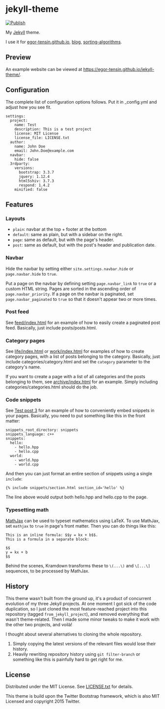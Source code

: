 jekyll-theme
============

[![Publish](https://github.com/egor-tensin/jekyll-theme/actions/workflows/jekyll.yml/badge.svg)](https://github.com/egor-tensin/jekyll-theme/actions/workflows/jekyll.yml)

My [Jekyll] theme.

I use it for [egor-tensin.github.io], [blog], [sorting-algorithms].

[Jekyll]: https://jekyllrb.com/
[egor-tensin.github.io]: https://github.com/egor-tensin/egor-tensin.github.io
[blog]: https://github.com/egor-tensin/blog/tree/gh-pages
[sorting-algorithms]: https://github.com/egor-tensin/sorting-algorithms/tree/gh-pages

Preview
-------

An example website can be viewed at https://egor-tensin.github.io/jekyll-theme/.

Configuration
-------------

The complete list of configuration options follows.
Put it in \_config.yml and adjust how you see fit.

```
settings:
  project:
    name: Test
    description: This is a test project
    license: MIT License
    license_file: LICENSE.txt
  author:
    name: John Doe
    email: John.Doe@example.com
  navbar:
    hide: false
  3rdparty:
    versions:
      bootstrap: 3.3.7
      jquery: 1.12.4
      html5shiv: 3.7.3
      respond: 1.4.2
    minified: false
```

Features
--------

### Layouts

* `plain`: navbar at the top + footer at the bottom
* `default`: same as plain, but with a sidebar on the right.
* `page`: same as default, but with the page's header.
* `post`: same as default, but with the post's header and publication date.

### Navbar

Hide the navbar by setting either `site.settings.navbar.hide` or
`page.navbar.hide` to `true`.

Put a page on the navbar by defining setting `page.navbar_link` to `true` or
a custom HTML string.
Pages are sorted in the ascending order of `page.navbar_priority`.
If a page on the navbar is paginated, set `page.navbar_paginated` to `true` so
that it doesn't appear two or more times.

### Post feed

See [feed/index.html] for an example of how to easily create a paginated post
feed.
Basically, just include posts/posts.html.

[feed/index.html]: feed/index.html

### Category pages

See [life/index.html] or [work/index.html] for examples of how to create
category pages, with a list of posts belonging to the category.
Basically, just include categories/category.html and set the `category`
parameter to the category's name.

[life/index.html]: life/index.html
[work/index.html]: work/index.html

If you want to create a page with a list of all categories and the posts
belonging to them, see [archive/index.html] for an example.
Simply including categories/categories.html should do the job.

[archive/index.html]: archive/index.html

### Code snippets

See [Test post 3] for an example of how to conveniently embed snippets in your
pages.
Basically, you need to put something like this in the front matter:

```
snippets_root_directory: snippets
snippets_language: c++
snippets:
  hello:
    - hello.hpp
    - hello.cpp
  world:
    - world.hpp
    - world.cpp
```

[Test post 3]: _posts/2021-04-09-test-post3.md

And then you can just format an entire section of snippets using a single
`include`:

```
{% include snippets/section.html section_id='hello' %}
```

The line above would output both hello.hpp and hello.cpp to the page.

### Typesetting math

[MathJax] can be used to typeset mathematics using LaTeX.
To use MathJax, set `mathjax` to `true` in page's front matter.
Then you can do things like this:

```
This is an inline formula: $$y = kx + b$$.
This is a formula in a separate block:

$$
y = kx + b
$$
```

[MathJax]: https://www.mathjax.org/

Behind the scenes, Kramdown transforms these to `\(...\)` and `\[...\]`
sequences, to be processed by MathJax.

History
-------

This theme wasn't built from the ground up, it's a product of concurrent
evolution of my three Jekyll projects.
At one moment I got sick of the code duplication, so I just cloned the most
feature-reached project into this repository (tagged `from_jekyll_project`),
and removed everything that wasn't theme-related.
Then I made some minor tweaks to make it work with the other two projects, and
voilà!

I thought about several alternatives to cloning the whole repository.

1. Simply copying the latest versions of the relevant files would lose their
history.
2. Heavily rewriting repository history using `git filter-branch` or something
like this is painfully hard to get right for me.

License
-------

Distributed under the MIT License.
See [LICENSE.txt] for details.

This theme is build upon the Twitter Bootstrap framework, which is also MIT
Licensed and copyright 2015 Twitter.

[LICENSE.txt]: LICENSE.txt
